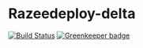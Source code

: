 # Razeedeploy-delta

[![Build Status](https://travis-ci.com/razee-io/razeedeploy-delta.svg?branch=master)](https://travis-ci.com/razee-io/razeedeploy-delta) [![Greenkeeper badge](https://badges.greenkeeper.io/razee-io/razeedeploy-delta.svg)](https://greenkeeper.io/)
